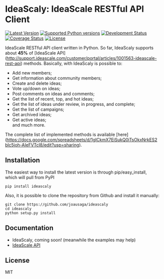 IdeaScaly: IdeaScale RESTful API Client
=========
[![Latest Version](https://pypip.in/version/ideascaly/badge.svg)](https://pypi.python.org/pypi/ideascaly/)
[![Supported Python versions](https://pypip.in/py_versions/ideascaly/badge.svg)](https://pypi.python.org/pypi/ideascaly/)
[![Development Status](https://pypip.in/status/ideascaly/badge.svg)](https://pypi.python.org/pypi/ideascaly/)
[![Coverage Status](https://coveralls.io/repos/joausaga/ideascaly/badge.svg)](https://coveralls.io/r/joausaga/ideascaly)
[![License](https://pypip.in/license/ideascaly/badge.svg)](https://pypi.python.org/pypi/ideascaly/)

IdeaScale RESTful API client written in Python. So far, IdeaScaly supports about **45%** of [IdeaScale API] 
(http://support.ideascale.com/customer/portal/articles/1001563-ideascale-rest-api) methods. Basically, with IdeaScaly is
 possible to:
 * Add new members;
 * Get information about community members;
 * Create and delete ideas;
 * Vote up/down on ideas;
 * Post comments on ideas and comments;
 * Get the list of recent, top, and hot ideas;
 * Get the list of ideas under review, in progress, and complete;
 * Get the list of campaigns;
 * Get archived ideas;
 * Get active ideas;  
 and much more. 
 
The complete list of implemented methods is available [here]
(https://docs.google.com/spreadsheets/d/1gICkmX7EiSukQ0iTsOkxNrkES2blc5joh-AIeFVTcI8/edit?usp=sharing).

Installation
------------

The easiest way to install the latest version is through pip/easy_install, which will pull from PyPI

`pip install ideascaly`

Also, it is possible to clone the repository from Github and install it manually:

```
git clone https://github.com/joausaga/ideascaly
cd ideascaly
python setup.py install
```

Documentation
-------------
* IdeaScaly, coming soon! (meanwhile the examples may help)
* [IdeaScale API](http://support.ideascale.com/customer/portal/articles/1001563-ideascale-rest-api)

License
-------
MIT